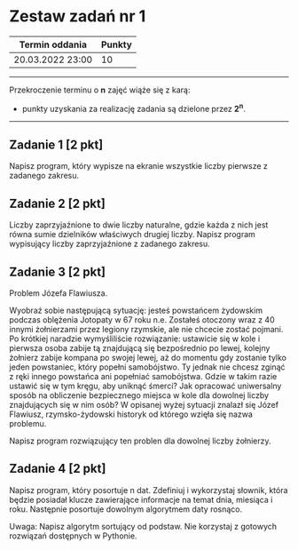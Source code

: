# Zestaw zadań nr 1

| Termin oddania | Punkty     |
|----------------|:-----------|
|    20.03.2022 23:00 |   10        |

--- 
Przekroczenie terminu o **n** zajęć wiąże się z karą:
- punkty uzyskania za realizację zadania są dzielone przez **2<sup>n</sup>**.

--- 

## Zadanie 1 [2 pkt]
Napisz program, który wypisze na ekranie wszystkie liczby pierwsze z zadanego zakresu.

## Zadanie 2 [2 pkt]
Liczby zaprzyjaźnione to dwie liczby naturalne, gdzie każda z nich jest równa sumie dzielników właściwych drugiej liczby. 
Napisz program wypisujący liczby zaprzyjaźnione z zadanego zakresu.

## Zadanie 3 [2 pkt]
Problem Józefa Flawiusza. 

Wyobraź sobie następującą sytuację: jesteś powstańcem żydowskim podczas oblężenia Jotopaty w 67 roku n.e. 
Zostałeś otoczony wraz z 40 innymi żołnierzami przez legiony rzymskie, ale nie chcecie zostać pojmani. 
Po krótkiej naradzie wymyśliliście rozwiązanie: ustawicie się w kole i pierwsza osoba zabije tą znajdującą się bezpośrednio po lewej, 
kolejny żołnierz zabije kompana po swojej lewej, aż do momentu gdy zostanie tylko jeden powstaniec, który popełni samobójstwo. 
Ty jednak nie chcesz zginąć z ręki innego powstańca ani popełniać samobójstwa. 
Gdzie w takim razie ustawić się w tym kręgu, aby uniknąć śmerci? 
Jak opracować uniwersalny sposób na obliczenie bezpiecznego miejsca w kole dla dowolnej liczby znajdujących się w nim osób? 
W opisanej wyżej sytuacji znalazł się Józef Flawiusz, rzymsko-żydowski historyk od którego wzięła się nazwa problemu.

Napisz program rozwiązujący ten problen dla dowolnej liczby żołnierzy.

## Zadanie 4 [2 pkt]
Napisz program, który posortuje n dat. 
Zdefiniuj i wykorzystaj słownik, która będzie posiadał klucze zawierające informacje na temat dnia, miesiąca i roku. 
Następnie posortuje dowolnym algorytmem daty rosnąco.

Uwaga: Napisz algorytm sortujący od podstaw. Nie korzystaj z gotowych rozwiązań dostępnych w Pythonie.

